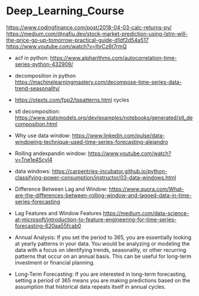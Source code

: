 # Deep_Learning_Course

https://www.codingfinance.com/post/2018-04-03-calc-returns-py/
https://medium.com/@nafiu.dev/stock-market-prediction-using-lstm-will-the-price-go-up-tomorrow-practical-guide-d1df2d54a517
https://www.youtube.com/watch?v=lhrCz6t7rmQ

 - acf in python: https://www.alpharithms.com/autocorrelation-time-series-python-432909/
 - decomposition in python https://machinelearningmastery.com/decompose-time-series-data-trend-seasonality/
 - https://otexts.com/fpp2/tspatterns.html cycles
 - stl decomposition: https://www.statsmodels.org/dev/examples/notebooks/generated/stl_decomposition.html
 - Why use data window: https://www.linkedin.com/pulse/data-windowing-technique-used-time-series-forecasting-alejandro
 - Rolling andexpandin window: https://www.youtube.com/watch?v=Tne1e4Scyl4
 - data windows: https://carpentries-incubator.github.io/python-classifying-power-consumption/instructor/03-data-windows.html
 - Difference Between Lag and Window: https://www.quora.com/What-are-the-differences-between-rolling-window-and-lagged-data-in-time-series-forecasting
 - Lag Features and Window Features https://medium.com/data-science-at-microsoft/introduction-to-feature-engineering-for-time-series-forecasting-620aa55fcab0

 - Annual Analysis: If you set the period to 365, you are essentially looking at yearly patterns in your data. You would be analyzing or modeling the data with a focus on identifying trends, seasonality, or other recurring patterns that occur on an annual basis. This can be useful for long-term investment or financial planning.

 - Long-Term Forecasting: If you are interested in long-term forecasting, setting a period of 365 means you are making predictions based on the assumption that historical data repeats itself in annual cycles.
